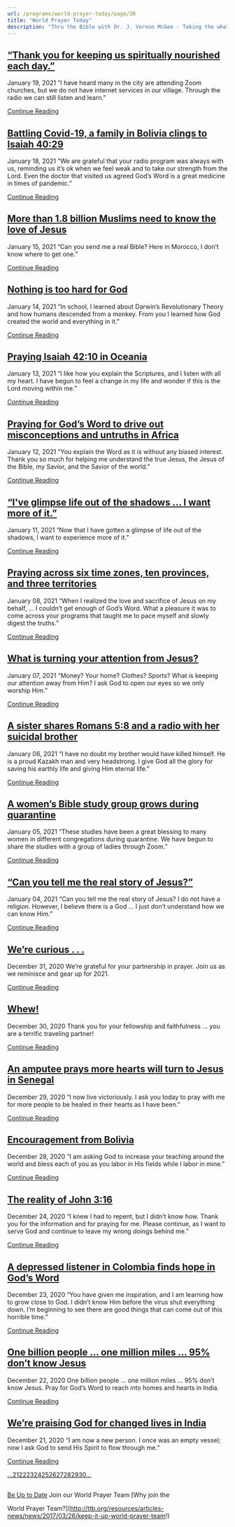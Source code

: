 ```yaml
---
url: /programs/world-prayer-today/page/30
title: "World Prayer Today"
description: "Thru the Bible with Dr. J. Vernon McGee - Taking the whole Word to the whole world"
---
```







## [“Thank you for keeping us spiritually nourished each day.”](../world-prayer-today/2021/01/19/thank-you-for-keeping-us-spiritually-nourished-each-day)


January 19, 2021
“I have heard many in the city are attending Zoom churches, but we do not have internet services in our village. Through the radio we can still listen and learn.”


[Continue Reading](../world-prayer-today/2021/01/19/thank-you-for-keeping-us-spiritually-nourished-each-day)




## [Battling Covid-19, a family in Bolivia clings to Isaiah 40:29](../world-prayer-today/2021/01/18/battling-covid-19-a-family-in-bolivia-clings-to-isaiah-40-29)


January 18, 2021
“We are grateful that your radio program was always with us, reminding us it’s ok when we feel weak and to take our strength from the Lord. Even the doctor that visited us agreed God’s Word is a great medicine in times of pandemic.”


[Continue Reading](../world-prayer-today/2021/01/18/battling-covid-19-a-family-in-bolivia-clings-to-isaiah-40-29)




## [More than 1.8 billion Muslims need to know the love of Jesus](../world-prayer-today/2021/01/15/more-than-1.8-billion-muslims-need-to-know-the-love-of-jesus)


January 15, 2021
“Can you send me a real Bible? Here in Morocco, I don’t know where to get one.”


[Continue Reading](../world-prayer-today/2021/01/15/more-than-1.8-billion-muslims-need-to-know-the-love-of-jesus)




## [Nothing is too hard for God](../world-prayer-today/2021/01/14/nothing-is-too-hard-for-god)


January 14, 2021
“In school, I learned about Darwin’s Revolutionary Theory and how humans descended from a monkey. From you I learned how God created the world and everything in it.”


[Continue Reading](../world-prayer-today/2021/01/14/nothing-is-too-hard-for-god)




## [Praying Isaiah 42:10 in Oceania](../world-prayer-today/2021/01/13/praying-isaiah-42-10-in-oceania)


January 13, 2021
“I like how you explain the Scriptures, and I listen with all my heart. I have begun to feel a change in my life and wonder if this is the Lord moving within me.”


[Continue Reading](../world-prayer-today/2021/01/13/praying-isaiah-42-10-in-oceania)




## [Praying for God’s Word to drive out misconceptions and untruths in Africa](../world-prayer-today/2021/01/12/praying-for-god-s-word-to-drive-out-misconceptions-and-untruths-in-africa)


January 12, 2021
“You explain the Word as it is without any biased interest. Thank you so much for helping me understand the true Jesus, the Jesus of the Bible, my Savior, and the Savior of the world.”


[Continue Reading](../world-prayer-today/2021/01/12/praying-for-god-s-word-to-drive-out-misconceptions-and-untruths-in-africa)




## [“I've glimpse life out of the shadows ... I want more of it.”](../world-prayer-today/2021/01/11/i've-glimpse-life-out-of-the-shadows-i-want-more-of-it)


January 11, 2021
“Now that I have gotten a glimpse of life out of the shadows, I want to experience more of it.”


[Continue Reading](../world-prayer-today/2021/01/11/i've-glimpse-life-out-of-the-shadows-i-want-more-of-it)




## [Praying across six time zones, ten provinces, and three territories](../world-prayer-today/2021/01/08/praying-across-six-time-zones-ten-provinces-and-three-territories)


January 08, 2021
“When I realized the love and sacrifice of Jesus on my behalf, … I couldn’t get enough of God’s Word. What a pleasure it was to come across your programs that taught me to pace myself and slowly digest the truths.”


[Continue Reading](../world-prayer-today/2021/01/08/praying-across-six-time-zones-ten-provinces-and-three-territories)




## [What is turning your attention from Jesus?](../world-prayer-today/2021/01/07/what-is-turning-your-attention-from-jesus)


January 07, 2021
“Money? Your home? Clothes? Sports? What is keeping our attention away from Him? I ask God to open our eyes so we only worship Him.”


[Continue Reading](../world-prayer-today/2021/01/07/what-is-turning-your-attention-from-jesus)




## [A sister shares Romans 5:8 and a radio with her suicidal brother](../world-prayer-today/2021/01/06/a-sister-shares-romans-5-8-and-a-radio-with-her-suicidal-brother)


January 06, 2021
“I have no doubt my brother would have killed himself. He is a proud Kazakh man and very headstrong. I give God all the glory for saving his earthly life and giving Him eternal life.”


[Continue Reading](../world-prayer-today/2021/01/06/a-sister-shares-romans-5-8-and-a-radio-with-her-suicidal-brother)




## [A women’s Bible study group grows during quarantine](../world-prayer-today/2021/01/05/a-women-s-bible-study-group-grows-during-quarantine)


January 05, 2021
“These studies have been a great blessing to many women in different congregations during quarantine. We have begun to share the studies with a group of ladies through Zoom.”


[Continue Reading](../world-prayer-today/2021/01/05/a-women-s-bible-study-group-grows-during-quarantine)




## [“Can you tell me the real story of Jesus?”](../world-prayer-today/2021/01/04/can-you-tell-me-the-real-story-of-jesus)


January 04, 2021
“Can you tell me the real story of Jesus? I do not have a religion. However, I believe there is a God … I just don’t understand how we can know Him.”


[Continue Reading](../world-prayer-today/2021/01/04/can-you-tell-me-the-real-story-of-jesus)




## [We’re curious . . .](../world-prayer-today/2020/12/31/we-re-curious)


December 31, 2020
We’re grateful for your partnership in prayer. Join us as we reminisce and gear up for 2021.


[Continue Reading](../world-prayer-today/2020/12/31/we-re-curious)




## [Whew!](../world-prayer-today/2020/12/30/whew!)


December 30, 2020
Thank you for your fellowship and faithfulness … you are a terrific traveling partner!


[Continue Reading](../world-prayer-today/2020/12/30/whew!)




## [An amputee prays more hearts will turn to Jesus in Senegal](../world-prayer-today/2020/12/29/an-amputee-prays-more-hearts-will-turn-to-jesus-in-senegal)


December 29, 2020
“I now live victoriously. I ask you today to pray with me for more people to be healed in their hearts as I have been.”


[Continue Reading](../world-prayer-today/2020/12/29/an-amputee-prays-more-hearts-will-turn-to-jesus-in-senegal)




## [Encouragement from Bolivia](../world-prayer-today/2020/12/28/encouragement-from-bolivia)


December 28, 2020
“I am asking God to increase your teaching around the world and bless each of you as you labor in His fields while I labor in mine.”


[Continue Reading](../world-prayer-today/2020/12/28/encouragement-from-bolivia)




## [The reality of John 3:16](../world-prayer-today/2020/12/24/the-reality-of-john-3-16)


December 24, 2020
“I knew I had to repent, but I didn’t know how. Thank you for the information and for praying for me. Please continue, as I want to serve God and continue to leave my wrong doings behind me.”


[Continue Reading](../world-prayer-today/2020/12/24/the-reality-of-john-3-16)




## [A depressed listener in Colombia finds hope in God’s Word](../world-prayer-today/2020/12/23/a-depressed-listener-in-colombia-finds-hope-in-god-s-word)


December 23, 2020
“You have given me inspiration, and I am learning how to grow close to God. I didn’t know Him before the virus shut everything down. I’m beginning to see there are good things that can come out of this horrible time.”


[Continue Reading](../world-prayer-today/2020/12/23/a-depressed-listener-in-colombia-finds-hope-in-god-s-word)




## [One billion people … one million miles … 95% don’t know Jesus](../world-prayer-today/2020/12/22/one-billion-people-one-million-miles-95-don-t-know-jesus)


December 22, 2020
One billion people … one million miles … 95% don’t know Jesus. Pray for God’s Word to reach into homes and hearts in India.


[Continue Reading](../world-prayer-today/2020/12/22/one-billion-people-one-million-miles-95-don-t-know-jesus)




## [We’re praising God for changed lives in India](../world-prayer-today/2020/12/21/we-re-praising-god-for-changed-lives-in-india)


December 21, 2020
“I am now a new person. I once was an empty vessel; now I ask God to send His Spirit to flow through me.”


[Continue Reading](../world-prayer-today/2020/12/21/we-re-praising-god-for-changed-lives-in-india)





[...](https://ttb.org/programs/world-prayer-today/page/20)[21](https://ttb.org/programs/world-prayer-today/page/21)[22](https://ttb.org/programs/world-prayer-today/page/22)[23](https://ttb.org/programs/world-prayer-today/page/23)[24](https://ttb.org/programs/world-prayer-today/page/24)[25](https://ttb.org/programs/world-prayer-today/page/25)[26](https://ttb.org/programs/world-prayer-today/page/26)[27](https://ttb.org/programs/world-prayer-today/page/27)[28](https://ttb.org/programs/world-prayer-today/page/28)[29](https://ttb.org/programs/world-prayer-today/page/29)[30](https://ttb.org/programs/world-prayer-today/page/30)[...](https://ttb.org/programs/world-prayer-today/page/31)





## 




[Be Up to Date](http://feeds.feedburner.com/WorldPrayerToday "World Prayer Today RSS Feed")
Join our World Prayer Team
[Why join the  

World Prayer Team?](http://ttb.org/resources/articles-news/news/2017/03/26/keep-it-up-world-prayer-team!)




